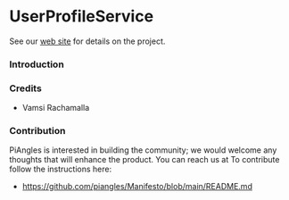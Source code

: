 UserProfileService
==============================
See our [web site](https://www.piangles.org) for details on the project.

### Introduction ###
	
### Credits ### 
- Vamsi Rachamalla

### Contribution ###
PiAngles is interested in building the community; we would welcome any thoughts that will enhance the product. You can reach us at 
To contribute follow the instructions here:
 * https://github.com/piangles/Manifesto/blob/main/README.md
